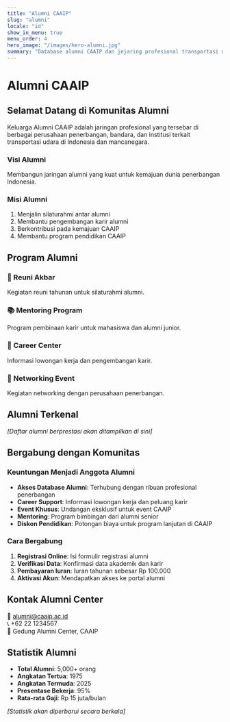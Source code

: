 ```yaml
---
title: "Alumni CAAIP"
slug: "alumni"
locale: "id"
show_in_menu: true
menu_order: 4
hero_image: "/images/hero-alumni.jpg"
summary: "Database alumni CAAIP dan jejaring profesional transportasi udara."
---
```


# Alumni CAAIP

## Selamat Datang di Komunitas Alumni

Keluarga Alumni CAAIP adalah jaringan profesional yang tersebar di berbagai perusahaan penerbangan, bandara, dan institusi terkait transportasi udara di Indonesia dan mancanegara.

### Visi Alumni

Membangun jaringan alumni yang kuat untuk kemajuan dunia penerbangan Indonesia.

### Misi Alumni

1. Menjalin silaturahmi antar alumni
2. Membantu pengembangan karir alumni
3. Berkontribusi pada kemajuan CAAIP
4. Membantu program pendidikan CAAIP

## Program Alumni

### 👥 Reuni Akbar
Kegiatan reuni tahunan untuk silaturahmi alumni.

### 📚 Mentoring Program
Program pembinaan karir untuk mahasiswa dan alumni junior.

### 💼 Career Center
Informasi lowongan kerja dan pengembangan karir.

### 🤝 Networking Event
Kegiatan networking dengan perusahaan penerbangan.

## Alumni Terkenal

*[Daftar alumni berprestasi akan ditampilkan di sini]*

## Bergabung dengan Komunitas

### Keuntungan Menjadi Anggota Alumni

- **Akses Database Alumni**: Terhubung dengan ribuan profesional penerbangan
- **Career Support**: Informasi lowongan kerja dan peluang karir
- **Event Khusus**: Undangan eksklusif untuk event CAAIP
- **Mentoring**: Program bimbingan dari alumni senior
- **Diskon Pendidikan**: Potongan biaya untuk program lanjutan di CAAIP

### Cara Bergabung

1. **Registrasi Online**: Isi formulir registrasi alumni
2. **Verifikasi Data**: Konfirmasi data akademik dan karir
3. **Pembayaran Iuran**: Iuran tahunan sebesar Rp 100.000
4. **Aktivasi Akun**: Mendapatkan akses ke portal alumni

## Kontak Alumni Center

📧 alumni@caaip.ac.id  
📞 +62 22 1234567  
🏢 Gedung Alumni Center, CAAIP

## Statistik Alumni

- **Total Alumni**: 5,000+ orang
- **Angkatan Tertua**: 1975
- **Angkatan Termuda**: 2025
- **Presentase Bekerja**: 95%
- **Rata-rata Gaji**: Rp 15 juta/bulan

*[Statistik akan diperbarui secara berkala]*